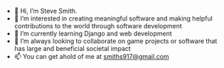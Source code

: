 - 👋 Hi, I’m Steve Smith.
- 👀 I’m interested in creating meaningful software and making helpful contributions to the world through software development
- 🌱 I’m currently learning Django and web development
- 💞️ I’m always looking to collaborate on game projects or software that has large and beneficial societal impact
- 📫 You can get ahold of me at smiths917@gmail.com

<!---
ssmith278/ssmith278 is a ✨ special ✨ repository because its `README.md` (this file) appears on your GitHub profile.
You can click the Preview link to take a look at your changes.
--->
